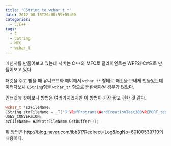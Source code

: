 ```yaml
---
title: 'CString to wchar_t *'
date: 2012-08-15T20:00:59+09:00
categories:
  - C/C++
tags:
  - C
  - CString
  - MFC
  - wchar_t
---
```

메신저를 만들어보고 있는데 서버는 C++와 MFC로 클라이언트는 WPF와 C#으로 만들어보고 있다.

패킷을 주고 받을 때 유니코드화 해야해서 `wchar_t*` 형태로 패킷을 보내게 만들었는데 이러다보니 `CString`형을 `wchar_t*` 형으로 변환해야될 경우가 많았다.

인터넷에 찾아보니 방법은 여러가지였지만 이 방법이 가장 짧고 편한 것 같다.

```cpp
wchar_t *szFileName;
CString strFileName = _T("J:\RefPrograms\WordCreationTest200\REPORT_test.docx");
USES_CONVERSION;
szFileName= A2W(strFileName.GetBuffer());
```

위 방법은 <http://blog.naver.com/ibb31?Redirect=Log&logNo=60100539710>의 내용이다.
